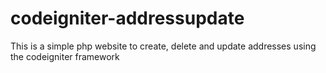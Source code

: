 # codeigniter-addressupdate
This is a simple php website to create, delete and update addresses using the codeigniter framework
